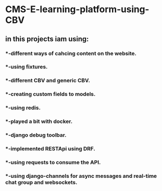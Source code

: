 # CMS-E-learning-platform-using-CBV

## in this projects iam using:
### *-different ways of cahcing content on the website.
### *-using fixtures.
### *-different CBV and generic CBV.
### *-creating custom fields to models.
### *-using redis.
### *-played a bit with docker.
### *-django debug toolbar.
### *-implemented RESTApi using DRF.
### *-using requests to consume the API.
### *-using django-channels for async messages and real-time chat group and websockets.